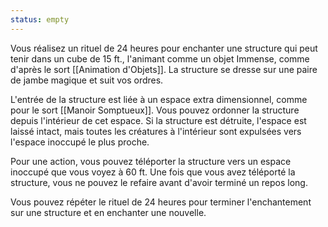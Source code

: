 ```yaml
---
status: empty
---
```

Vous réalisez un rituel de 24 heures pour enchanter une structure qui peut tenir dans un cube de 15 ft., l'animant comme un objet Immense, comme d'après le sort [[Animation d'Objets]]. La structure se dresse sur une paire de jambe magique et suit vos ordres.

L'entrée de la structure est liée à un espace extra dimensionnel, comme pour le sort [[Manoir Somptueux]]. Vous pouvez ordonner la structure depuis l'intérieur de cet espace. Si la structure est détruite, l'espace est laissé intact, mais toutes les créatures à l'intérieur sont expulsées vers l'espace inoccupé le plus proche.

Pour une action, vous pouvez téléporter la structure vers un espace inoccupé que vous voyez à 60 ft. Une fois que vous avez téléporté la structure, vous ne pouvez le refaire avant d'avoir terminé un repos long.

Vous pouvez répéter le rituel de 24 heures pour terminer l'enchantement sur une structure et en enchanter une nouvelle.
